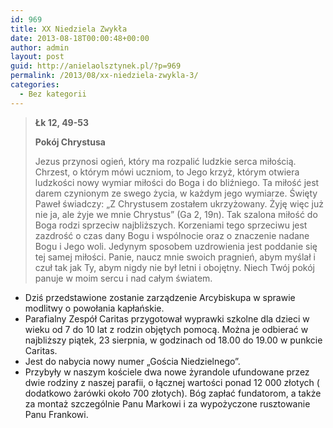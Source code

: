 ```yaml
---
id: 969
title: XX Niedziela Zwykła
date: 2013-08-18T00:00:48+00:00
author: admin
layout: post
guid: http://anielaolsztynek.pl/?p=969
permalink: /2013/08/xx-niedziela-zwykla-3/
categories:
  - Bez kategorii
---
```

> **Łk 12, 49-53**
> 
> **Pokój Chrystusa**
> 
> Jezus przynosi ogień, który ma rozpalić ludzkie serca miłością. Chrzest, o którym mówi uczniom, to Jego krzyż, którym otwiera ludzkości nowy wymiar miłości do Boga i do bliźniego. Ta miłość jest darem czynionym ze swego życia, w każdym jego wymiarze. Święty Paweł świadczy: &#8222;Z Chrystusem zostałem ukrzyżowany. Żyję więc już nie ja, ale żyje we mnie Chrystus&#8221; (Ga 2, 19n). Tak szalona miłość do Boga rodzi sprzeciw najbliższych. Korzeniami tego sprzeciwu jest zazdrość o czas dany Bogu i wspólnocie oraz o znaczenie nadane Bogu i Jego woli. Jedynym sposobem uzdrowienia jest poddanie się tej samej miłości. Panie, naucz mnie swoich pragnień, abym myślał i czuł tak jak Ty, abym nigdy nie był letni i obojętny. Niech Twój pokój panuje w moim sercu i nad całym światem.

  * Dziś przedstawione zostanie zarządzenie Arcybiskupa w sprawie modlitwy o powołania kapłańskie.
  * Parafialny Zespół Caritas przygotował wyprawki szkolne dla dzieci w wieku od 7 do 10 lat z rodzin objętych pomocą. Można je odbierać w najbliższy piątek, 23 sierpnia, w godzinach od 18.00 do 19.00 w punkcie Caritas.
  * Jest do nabycia nowy numer &#8222;Gościa Niedzielnego&#8221;.
  * Przybyły w naszym kościele dwa nowe żyrandole ufundowane przez dwie rodziny z naszej parafii, o łącznej wartości ponad 12 000 złotych ( dodatkowo żarówki około 700 złotych). Bóg zapłać fundatorom, a także za montaż szczególnie Panu Markowi i za wypożyczone rusztowanie Panu Frankowi.

<span style="color: #666699;"><br /> </span>